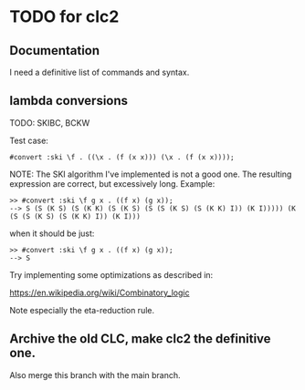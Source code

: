 # TODO for clc2

## Documentation

I need a definitive list of commands and syntax.

## lambda conversions

TODO: SKIBC, BCKW

Test case:

```
#convert :ski \f . ((\x . (f (x x))) (\x . (f (x x))));
```

NOTE: The SKI algorithm I've implemented is not a good one.
The resulting expression are correct, but excessively long.
Example:

```
>> #convert :ski \f g x . ((f x) (g x));
--> S (S (K S) (S (K K) (S (K S) (S (S (K S) (S (K K) I)) (K I))))) (K (S (S (K S) (S (K K) I)) (K I)))
```

when it should be just:

```
>> #convert :ski \f g x . ((f x) (g x));
--> S
```

Try implementing some optimizations as described in:

https://en.wikipedia.org/wiki/Combinatory_logic

Note especially the eta-reduction rule.

## Archive the old CLC, make clc2 the definitive one.

Also merge this branch with the main branch.

